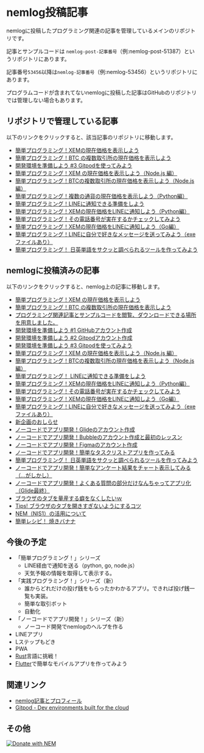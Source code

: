 # nemlog投稿記事

nemlogに投稿したプログラミング関連の記事を管理しているメインのリポジトリです。

記事とサンプルコードは `nemlog-post-記事番号`（例:nemlog-post-51387）というリポジトリにあります。

記事番号`53456`以降は`nemlog-記事番号`（例:nemlog-53456）というリポジトリにあります。

プログラムコードが含まれてないnemlogに投稿した記事はGitHubのリポジトリでは管理しない場合もあります。


## リポジトリで管理している記事
以下のリンクをクリックすると、該当記事のリポジトリに移動します。

- [簡単プログラミング！XEMの現在価格を表示しよう](https://github.com/naoland/nemlog-post-51387)
- [簡単プログラミング！BTC の複数取引所の現在価格を表示しよう](https://github.com/naoland/nemlog-post-51408)
- [開発環境を準備しよう #3 Gitpodを使ってみよう](https://github.com/naoland/nemlog-post-51637)
- [簡単プログラミング！XEM の現在価格を表示しよう（Node.js 編）](https://github.com/naoland/nemlog-post-51551)
- [簡単プログラミング！BTCの複数取引所の現在価格を表示しよう（Node.js編）](https://github.com/naoland/nemlog-post-51780)
- [簡単プログラミング！複数の通貨の現在価格を表示しよう（Python編）](https://github.com/naoland/nemlog-53456)
- [簡単プログラミング！LINEに通知できる準備をしよう](https://github.com/naoland/nemlog-53471)
- [簡単プログラミング！XEMの現在価格をLINEに通知しよう（Python編）](https://github.com/naoland/nemlog-53456)
- [簡単プログラミング！その電話番号が実在するかチェックしてみよう](https://github.com/naoland/nemlog-54017)
- [簡単プログラミング！XEMの現在価格をLINEに通知しよう（Go編）](https://github.com/naoland/nemlog-54061)
- [簡単プログラミング！LINEに自分で好きなメッセージを送ってみよう（exeファイルあり）](https://github.com/naoland/nemlog-54152)
- [簡単プログラミング！ 日英単語をサクッと調べられるツールを作ってみよう](https://github.com/naoland/nemlog-54388)

## nemlogに投稿済みの記事
以下のリンクをクリックすると、nemlog上の記事に移動します。

- [簡単プログラミング！XEM の現在価格を表示しよう](https://nemlog.nem.social/blog/51387)
- [簡単プログラミング！BTC の複数取引所の現在価格を表示しよう](https://nemlog.nem.social/blog/51408)
- [プログラミング関連記事とサンプルコードを閲覧、ダウンロードできる場所を用意しました。](https://nemlog.nem.social/blog/51549)
- [開発環境を準備しよう #1 GitHubアカウント作成](https://nemlog.nem.social/blog/51589)
- [開発環境を準備しよう #2 Gitpodアカウント作成](https://nemlog.nem.social/blog/51600)
- [開発環境を準備しよう #3 Gitpodを使ってみよう](https://nemlog.nem.social/blog/51637)
- [簡単プログラミング！XEM の現在価格を表示しよう（Node.js 編）](https://nemlog.nem.social/blog/51551)
- [簡単プログラミング！BTCの複数取引所の現在価格を表示しよう（Node.js編）](https://nemlog.nem.social/blog/51780)
- [簡単プログラミング！ LINEに通知できる準備をしよう](https://nemlog.nem.social/blog/53471)
- [簡単プログラミング！XEMの現在価格をLINEに通知しよう（Python編）](https://nemlog.nem.social/blog/53456)
- [簡単プログラミング！その電話番号が実在するかチェックしてみよう](https://nemlog.nem.social/blog/54017)
- [簡単プログラミング！XEMの現在価格をLINEに通知しよう（Go編）](https://nemlog.nem.social/blog/54061)
- [簡単プログラミング！LINEに自分で好きなメッセージを送ってみよう（exeファイルあり）](https://nemlog.nem.social/blog/54152)
- [新企画のおしらせ](https://nemlog.nem.social/blog/54212)
- [ノーコードでアプリ開発！Glideのアカウント作成](https://nemlog.nem.social/blog/54213)
- [ノーコードでアプリ開発！Bubbleのアカウント作成と最初のレッスン](https://nemlog.nem.social/blog/54235)
- [ノーコードでアプリ開発！Figmaのアカウント作成](https://nemlog.nem.social/blog/54236)
- [ノーコードでアプリ開発！簡単なタスクリストアプリを作ってみる](https://nemlog.nem.social/blog/54271)
- [簡単プログラミング！ 日英単語をサクッと調べられるツールを作ってみよう](https://nemlog.nem.social/blog/54388)
- [ノーコードでアプリ開発！簡単なアンケート結果をチャート表示してみる（...がしかし）](https://nemlog.nem.social/blog/54605)
- [ノーコードでアプリ開発！よくある質問の部分だけなんちゃってアプリ化（Glide最終）](https://nemlog.nem.social/blog/54634)
- [ブラウザのタブを量産する癖をなくしたいｗ](https://nemlog.nem.social/blog/54690)
- [Tips! ブラウザのタブを開きすぎないようにするコツ](https://nemlog.nem.social/blog/54708)
- [NEM（NIS1）の活用について](https://nemlog.nem.social/blog/54730)
- [簡単レシピ！ 焼きバナナ](https://nemlog.nem.social/blog/54828)

## 今後の予定

- 「簡単プログラミング！」シリーズ
  - LINE経由で通知を送る（python, go, node.js）
  - 天気予報の情報を取得して表示する。
- 「実践プログラミング！」シリーズ（新）
  - 誰からどれだけの投げ銭をもらったかわかるアプリ。できれば投げ銭一覧も実装。
  - 簡単な取引ボット
  - 自動化
- 「ノーコードでアプリ開発！」シリーズ（新）
  - ノーコード開発でnemlogのヘルプを作る
- LINEアプリ
- Lステップもどき
- PWA
- [Rust](https://www.rust-lang.org/ja/)言語に挑戦！
- [Flutter](https://github.com/flutter/flutter)で簡単なモバイルアプリを作ってみよう

## 関連リンク

- [nemlog記事とプロフィール](https://nemlog.nem.social/profile/51408)
- [Gitpod - Dev environments built for the cloud](https://gitpod.io/)

## その他

[![Donate with NEM](https://en.cryptobadges.io/badge/big/NC64UF-OWRO6A-VMWFV2-BFX2NT-6W2GUR-K2EOX6-FFMZ)](https://en.cryptobadges.io/donate/NC64UF-OWRO6A-VMWFV2-BFX2NT-6W2GUR-K2EOX6-FFMZ)
